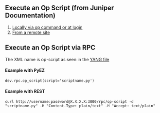 ## Execute an Op Script (from Juniper Documentation)
1. [Locally via op command or at login](https://www.juniper.net/documentation/us/en/software/junos/automation-scripting/topics/task/junos-script-automation-executing-an-op-script.html)
2. [From a remote site](https://www.juniper.net/documentation/us/en/software/junos/automation-scripting/topics/task/automation-op-script-checksum.html)


## Execute an Op Script via RPC
   The XML name is op-script as seen in the [YANG file](https://github.com/Juniper/yang/blob/c2dfe1caf5599af8ba5d76d1dbf9833340390dbc/16.1/operational/op.yang#L195)
   #### Example with PyEZ
   ```
   dev.rpc.op_script(script='scriptname.py')
   ```
   #### Example with REST
   ```
   curl http://username:password@X.X.X.X:3000/rpc/op-script -d "scriptname.py" -H "Content-Type: plain/text" -H "Accept: text/plain"
   ```
